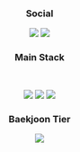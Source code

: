 <h3 align="center"><b> Social </b></h3>
<p align="center">
  <a href="hwangbyeong9uk@gmail.com"><img src="http://img.shields.io/badge/hwangbyeong9uk@gmail.com-EA4335?style=for-the-badge&logo=Mail.Ru&link=hwangbyeong9uk@gmail.com&logoColor=#FFFFFF"/></a>
  <a href="https://starting-coding.tistory.com"><img src="http://img.shields.io/badge/Blog-000000?style=for-the-badge&logo=Tistory&link=https://starting-coding.tistory.com&logoColor=#FFFFFF"/></a>
</p>

<h3 align="center"><b> Main Stack </b></h3>
</br>
<p align="center">
  <img src="https://img.shields.io/badge/Spring-6DB33F?style=for-the-badge&logo=Spring&logoColor=white"/>
  <img src="https://img.shields.io/badge/MariaDB-003545?style=for-the-badge&logo=MariaDB&logoColor=white"/>
  <img src="https://img.shields.io/badge/Docker-2496ED?style=for-the-badge&logo=Docker&logoColor=white"/>
</p>

<h3 align="center"><b> Baekjoon Tier </b></h3>
<p align="center">
<img src="http://mazassumnida.wtf/api/v2/generate_badge?boj=qudrnr4862">
</p>
